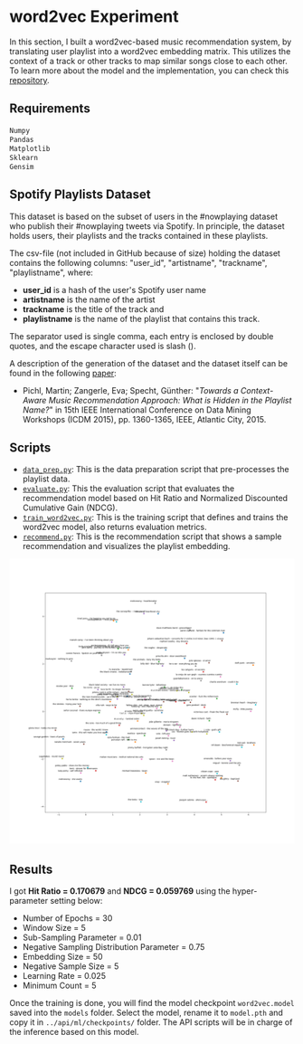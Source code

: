 # word2vec Experiment

In this section, I built a word2vec-based music recommendation system, by translating user playlist into a word2vec embedding matrix.
This utilizes the context of a track or other tracks to map similar songs close to each other.
To learn more about the model and the implementation, you can check this [repository](https://github.com/SimoAntikainen/word2vec-music-recommendation).

## Requirements
```
Numpy
Pandas
Matplotlib
Sklearn
Gensim
```

## Spotify Playlists Dataset
This dataset is based on the subset of users in the #nowplaying dataset who publish their #nowplaying tweets via Spotify.
In principle, the dataset holds users, their playlists and the tracks contained in these playlists. 

The csv-file (not included in GitHub because of size) holding the dataset contains the following columns:  "user_id", "artistname", "trackname", "playlistname", where:
- **user_id** is a hash of the user's Spotify user name
- **artistname** is the name of the artist
- **trackname** is the title of the track and
- **playlistname** is the name of the playlist that contains this track.

The separator used is single comma, each entry is enclosed by double quotes, and the escape character used is slash (\).

A description of the generation of the dataset and the dataset itself can be found in the following [paper](https://evazangerle.at/publication/somera-15/somera-15.pdf]):
- Pichl, Martin; Zangerle, Eva; Specht, Günther: "*Towards a Context-Aware Music Recommendation Approach: What is Hidden in the Playlist Name?*" in 15th IEEE International Conference on Data Mining Workshops (ICDM 2015), pp. 1360-1365, IEEE, Atlantic City, 2015.

## Scripts
- [`data_prep.py`](data_prep.py): This is the data preparation script that pre-processes the playlist data.
- [`evaluate.py`](evaluate.py): This the evaluation script that evaluates the recommendation model based on Hit Ratio and Normalized Discounted Cumulative Gain (NDCG).
- [`train_word2vec.py`](train_word2vec.py): This is the training script that defines and trains the word2vec model, also returns evaluation metrics.
- [`recommend.py`](recommend.py): This is the recommendation script that shows a sample recommendation and visualizes the playlist embedding.

![Playlist Embedding](pics/playlist2vec.png)

## Results
I got **Hit Ratio =  0.170679** and **NDCG = 0.059769** using the hyper-parameter setting below:
- Number of Epochs = 30
- Window Size = 5
- Sub-Sampling Parameter = 0.01
- Negative Sampling Distribution Parameter = 0.75
- Embedding Size = 50
- Negative Sample Size = 5
- Learning Rate = 0.025
- Minimum Count = 5

Once the training is done, you will find the model checkpoint `word2vec.model` saved into the `models` folder.
Select the model, rename it to `model.pth` and copy it in `../api/ml/checkpoints/` folder.
The API scripts will be in charge of the inference based on this model.